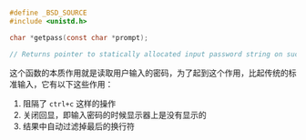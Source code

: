    
```c

#define _BSD_SOURCE
#include <unistd.h>

char *getpass(const char *prompt);

// Returns pointer to statically allocated input password string on success,or NULL on error.

```

这个函数的本质作用就是读取用户输入的密码，为了起到这个作用，比起传统的标准输入，它有以下这些作用：

1. 阻隔了 `ctrl+c` 这样的操作
2. 关闭回显，即输入密码的时候显示器上是没有显示的
3. 结果中自动过滤掉最后的换行符